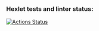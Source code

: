 ### Hexlet tests and linter status:
[![Actions Status](https://github.com/Danil1761/qa-engineer-project-84/actions/workflows/hexlet-check.yml/badge.svg)](https://github.com/Danil1761/qa-engineer-project-84/actions)